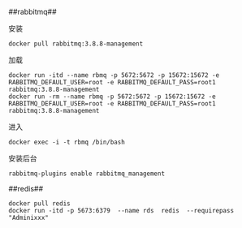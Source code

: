 ##rabbitmq##

安装
    
    docker pull rabbitmq:3.8.8-management

加载

	docker run -itd --name rbmq -p 5672:5672 -p 15672:15672 -e RABBITMQ_DEFAULT_USER=root -e RABBITMQ_DEFAULT_PASS=root1 rabbitmq:3.8.8-management
    docker run -rm --name rbmq -p 5672:5672 -p 15672:15672 -e RABBITMQ_DEFAULT_USER=root -e RABBITMQ_DEFAULT_PASS=root1 rabbitmq:3.8.8-management

进入

	docker exec -i -t rbmq /bin/bash

安装后台

	rabbitmq-plugins enable rabbitmq_management
	
##redis##

    docker pull redis
    docker run -itd -p 5673:6379  --name rds  redis  --requirepass "Adminixxx"